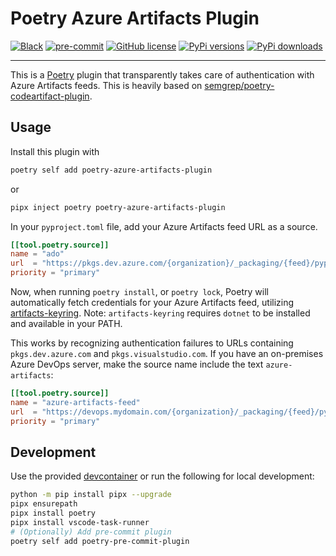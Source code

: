 # Poetry Azure Artifacts Plugin

[![Black](https://img.shields.io/badge/code%20style-black-000000.svg)](https://github.com/psf/black)
[![pre-commit](https://img.shields.io/badge/pre--commit-enabled-brightgreen?logo=pre-commit)](https://github.com/pre-commit/pre-commit)
[![GitHub license](https://img.shields.io/github/license/NathanVaughn/poetry-azure-artifacts-plugin)](https://github.com/NathanVaughn/poetry-azure-artifacts-plugin/blob/main/LICENSE)
[![PyPi versions](https://img.shields.io/pypi/pyversions/poetry-azure-artifacts-plugin)](https://pypi.org/project/poetry-azure-artifacts-plugin)
[![PyPi downloads](https://img.shields.io/pypi/dm/poetry-azure-artifacts-plugin)](https://pypi.org/project/poetry-azure-artifacts-plugin)

---

This is a [Poetry](https://python-poetry.org/) plugin that transparently takes
care of authentication with Azure Artifacts feeds. This is heavily based on
[semgrep/poetry-codeartifact-plugin](https://github.com/semgrep/poetry-codeartifact-plugin).

## Usage

Install this plugin with

```bash
poetry self add poetry-azure-artifacts-plugin
```

or

```bash
pipx inject poetry poetry-azure-artifacts-plugin
```

In your `pyproject.toml` file, add your Azure Artifacts feed URL as a source.

```toml
[[tool.poetry.source]]
name = "ado"
url  = "https://pkgs.dev.azure.com/{organization}/_packaging/{feed}/pypi/simple/"
priority = "primary"
```

Now, when running `poetry install`, or `poetry lock`, Poetry will automatically
fetch credentials for your Azure Artifacts feed, utilizing
[artifacts-keyring](https://github.com/microsoft/artifacts-keyring).
Note: `artifacts-keyring` requires `dotnet` to be installed and available in your PATH.

This works by recognizing authentication failures to URLs containing
`pkgs.dev.azure.com` and `pkgs.visualstudio.com`. If you have an on-premises
Azure DevOps server, make the source name include the text `azure-artifacts`:

```toml
[[tool.poetry.source]]
name = "azure-artifacts-feed"
url  = "https://devops.mydomain.com/{organization}/_packaging/{feed}/pypi/simple/"
priority = "primary"
```

## Development

Use the provided [devcontainer](https://containers.dev/)
or run the following for local development:

```bash
python -m pip install pipx --upgrade
pipx ensurepath
pipx install poetry
pipx install vscode-task-runner
# (Optionally) Add pre-commit plugin
poetry self add poetry-pre-commit-plugin
```
